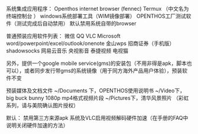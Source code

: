 
系统集成应用程序：
Openthos internet browser (fennec)
Termux （中文名为 终端控制台 ）
windows系统部署工具（WIM镜像部署）
OPENTHOS工厂测试软件（测试完成后自动禁用）
默认禁用系统自带的browser

普通预装应用软件列表：
微信
QQ
VLC
Microsoft word/powerpoint/excel/outlook/onenote
金山wps
招商证券（手机版）
shadowsocks
网易云音乐
央视影音
泰捷视频
电视猫

另外，提供一个google mobile service(gms)的安装包（不用非得是apk，脚本也可以），或者同步发行带gms的系统镜像（用于同方海外产品用户体验），预装软件不变

预装媒体及文档文件
~/Documents 下，OPENTHOS使用说明书
~/Video下，big buck bunny 1080p mp4格式视频片段
~/Pictures下，清华风景照片 （彩虹系列，请与美院确认图片授权）

默认：
禁用第三方来源apk
系统及VLC启用视频解码硬件加速（在手册的FAQ中说明关闭硬件加速的方法）
